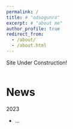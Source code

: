 ```yaml
---
permalink: /
title: # "odsogunro"
excerpt: # "about me"
author_profile: true
redirect_from: 
  - /about/
  - /about.html
---
```



<!-- 
Dami here!
======  
-->

<!-- 
i am. brother. husband. friend. founder. researcher. thinker. builder. engineer. designer. scientist. forever a student. there are no walls, only windmills... [ubuntu to you and yours]( https://en.wikipedia.org/wiki/Ubuntu_philosophy).  
-->

Site Under Construction!
<!--
I am a first-year Fellow of the Department of Energy Computational Science Graduate Fellowship (DOE CSGF)[+](https://www.krellinst.org/csgf) and a Fellow of the The National GEM Consortium (GEM)[+](https://www.gemfellowship.org). I am also an Honorable Mentonee of the National Science Foundation Graduate Research Fellowship (NSF GRFP)[+](https://nsfgrfp.org) Program. 

I am a first-year PhD Student in the Whiting School of Engineering at The Johns Hopkins University[+](https://engineering.jhu.edu), where I am affiliated with the Human Language Technology Center of Excellence (HLTCOE)[+](https://hltcoe.jhu.edu) and the Center for Language and Speech Processing (CLSP)[+](https://www.clsp.jhu.edu). I am under the Department of Electrical and Computer Engineering (ECE)[+](https://engineering.jhu.edu/ece/).
 , where I work in Najim Dehak's Laboratory[+](https://engineering.jhu.edu/najim/index.html).

I graduated from Stevens Institute of Technology[+](https://www.stevens.edu) with a M.Eng. in Computer Engineering. Prior to that, I graduated from a joint university dual-degree program; New York University[+](https://www.nyu.edu) with a B.Sc. in Mathematics and Stevens Institute of Technology with a B.Eng. in Electrical Engineering.

My current research ...

In the past, I did research in bio-inspired swarm intelligence[~](https://en.wikipedia.org/wiki/Swarm_intelligence). In my off-times, I love cooking[~](...), traveling[~](...) , listening to music [~](...) and watching sci-fi movies[~](https://www.imdb.com/user/ur89197913/).
 -->

```
```

<!-- 
CV
=====
- [Curriculum Vitae - Last Updated 20220101](https://odsogunro.github.io/files/OlorundamilolaKazeemCurriculumVitae_20220101.pdf)

```
``` 
-->

News
=====
2023
- ...

<!--
2022 
- November:
  - Attended SC22 ...

- July: 
  - Attended the Johns Hopkins Congressional Briefing: Artificial Intelligence. In-Virtual Mode[*](https://hub.jhu.edu/johns-hopkins-congressional-briefing-series/)
  - Attended the 2022 DOE CSGF Annual Program Review. The first in-person meeting since COVID! In-Person Mode[*](https://www.krellinst.org/csgf/conf/2022)

- June: 
  - Attended the 2022 JHU Summer School on Human Language Technology (JSALT). In-Person Mode[*](https://www.clsp.jhu.edu/2022-eighth-frederick-jelinek-memorial-summer-workshop/2022-workshop-schedule/)




2021 

- June-August: 
  - Participated in the 2021 HLTCOE Summer Camp for Applied Language Exploration (SCALE). 2021's topic was Cross Language Information Retrieval (CLIR). I worked on the Data De-Duplication Team. In-Virtual Mode[*](https://hltcoe.jhu.edu/research/scale/scale-2021/)


- May: 
  - Awarded the Department of Energy Computational Science Graduate Fellowship (DOE CSGF)[+](https://www.krellinst.org/csgf)
 
- April: 
  - Awarded the The National GEM Consortium (GEM) Fellowship[+](https://www.gemfellowship.org)

-->


```
```


<!-- 
Current Research
======
TBD...

Like many other Jekyll-based GitHub Pages templates, academicpages makes you separate the website's content from its form. The content & metadata of your website are in structured markdown files, while various other files constitute the theme, specifying how to transform that content & metadata into HTML pages. You keep these various markdown (.md), YAML (.yml), HTML, and CSS files in a public GitHub repository. Each time you commit and push an update to the repository, the [GitHub pages](https://pages.github.com/) service creates static HTML pages based on these files, which are hosted on GitHub's servers free of charge.

Many of the features of dynamic content management systems (like Wordpress) can be achieved in this fashion, using a fraction of the computational resources and with far less vulnerability to hacking and DDoSing. You can also modify the theme to your heart's content without touching the content of your site. If you get to a point where you've broken something in Jekyll/HTML/CSS beyond repair, your markdown files describing your talks, publications, etc. are safe. You can rollback the changes or even delete the repository and start over -- just be sure to save the markdown files! Finally, you can also write scripts that process the structured data on the site, such as [this one](https://github.com/academicpages/academicpages.github.io/blob/master/talkmap.ipynb) that analyzes metadata in pages about talks to display [a map of every location you've given a talk](https://academicpages.github.io/talkmap.html). 
-->


<!-- 
Getting started
======
1. Register a GitHub account if you don't have one and confirm your e-mail (required!)
1. Fork [this repository](https://github.com/academicpages/academicpages.github.io) by clicking the "fork" button in the top right. 
1. Go to the repository's settings (rightmost item in the tabs that start with "Code", should be below "Unwatch"). Rename the repository "[your GitHub username].github.io", which will also be your website's URL.
1. Set site-wide configuration and create content & metadata (see below -- also see [this set of diffs](http://archive.is/3TPas) showing what files were changed to set up [an example site](https://getorg-testacct.github.io) for a user with the username "getorg-testacct")
1. Upload any files (like PDFs, .zip files, etc.) to the files/ directory. They will appear at https://[your GitHub username].github.io/files/example.pdf.  
1. Check status by going to the repository settings, in the "GitHub pages" section -->

<!-- 
Site-wide configuration
------
The main configuration file for the site is in the base directory in [_config.yml](https://github.com/academicpages/academicpages.github.io/blob/master/_config.yml), which defines the content in the sidebars and other site-wide features. You will need to replace the default variables with ones about yourself and your site's github repository. The configuration file for the top menu is in [_data/navigation.yml](https://github.com/academicpages/academicpages.github.io/blob/master/_data/navigation.yml). For example, if you don't have a portfolio or blog posts, you can remove those items from that navigation.yml file to remove them from the header.  -->

<!-- 
Create content & metadata
------
For site content, there is one markdown file for each type of content, which are stored in directories like _publications, _talks, _posts, _teaching, or _pages. For example, each talk is a markdown file in the [_talks directory](https://github.com/academicpages/academicpages.github.io/tree/master/_talks). At the top of each markdown file is structured data in YAML about the talk, which the theme will parse to do lots of cool stuff. The same structured data about a talk is used to generate the list of talks on the [Talks page](https://academicpages.github.io/talks), each [individual page](https://academicpages.github.io/talks/2012-03-01-talk-1) for specific talks, the talks section for the [CV page](https://academicpages.github.io/cv), and the [map of places you've given a talk](https://academicpages.github.io/talkmap.html) (if you run this [python file](https://github.com/academicpages/academicpages.github.io/blob/master/talkmap.py) or [Jupyter notebook](https://github.com/academicpages/academicpages.github.io/blob/master/talkmap.ipynb), which creates the HTML for the map based on the contents of the _talks directory).

**Markdown generator**

I have also created [a set of Jupyter notebooks](https://github.com/academicpages/academicpages.github.io/tree/master/markdown_generator
) that converts a CSV containing structured data about talks or presentations into individual markdown files that will be properly formatted for the academicpages template. The sample CSVs in that directory are the ones I used to create my own personal website at stuartgeiger.com. My usual workflow is that I keep a spreadsheet of my publications and talks, then run the code in these notebooks to generate the markdown files, then commit and push them to the GitHub repository. -->

<!-- 
How to edit your site's GitHub repository
------
Many people use a git client to create files on their local computer and then push them to GitHub's servers. If you are not familiar with git, you can directly edit these configuration and markdown files directly in the github.com interface. Navigate to a file (like [this one](https://github.com/academicpages/academicpages.github.io/blob/master/_talks/2012-03-01-talk-1.md) and click the pencil icon in the top right of the content preview (to the right of the "Raw | Blame | History" buttons). You can delete a file by clicking the trashcan icon to the right of the pencil icon. You can also create new files or upload files by navigating to a directory and clicking the "Create new file" or "Upload files" buttons. 

Example: editing a markdown file for a talk
![Editing a markdown file for a talk](/images/editing-talk.png) -->

<!-- 
For more info
------
More info about configuring academicpages can be found in [the guide](https://academicpages.github.io/markdown/). The [guides for the Minimal Mistakes theme](https://mmistakes.github.io/minimal-mistakes/docs/configuration/) (which this theme was forked from) might also be helpful. -->
